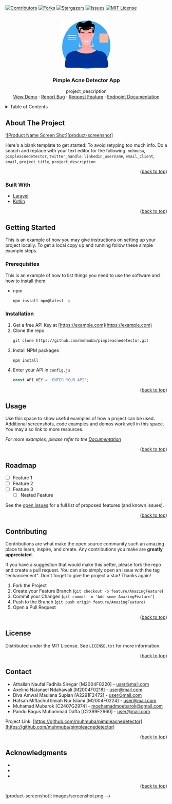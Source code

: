 <div id="top"></div>
<!--
*** Thanks for checking out the Best-README-Template. If you have a suggestion
*** that would make this better, please fork the repo and create a pull request
*** or simply open an issue with the tag "enhancement".
*** Don't forget to give the project a star!
*** Thanks again! Now go create something AMAZING! :D
-->



<!-- PROJECT SHIELDS -->
<!--
*** I'm using markdown "reference style" links for readability.
*** Reference links are enclosed in brackets [ ] instead of parentheses ( ).
*** See the bottom of this document for the declaration of the reference variables
*** for contributors-url, forks-url, etc. This is an optional, concise syntax you may use.
*** https://www.markdownguide.org/basic-syntax/#reference-style-links
-->
[![Contributors][contributors-shield]][contributors-url]
[![Forks][forks-shield]][forks-url]
[![Stargazers][stars-shield]][stars-url]
[![Issues][issues-shield]][issues-url]
[![MIT License][license-shield]][license-url]



<!-- PROJECT LOGO -->
<br />
<div align="center">
  <a href="https://github.com/muhmuba/pimpleacnedetector">
    <img src="Documentation/logo.png" alt="Logo" width="150" height="150">
  </a>

<h3 align="center">Pimple Acne Detector App</h3>

  <p align="center">
    project_description
    <br />
    <a href="https://github.com/muhmuba/pimpleacnedetector">View Demo</a>
    ·
    <a href="https://github.com/muhmuba/pimpleacnedetector/issues">Report Bug</a>
    ·
    <a href="https://github.com/muhmuba/pimpleacnedetector/issues">Request Feature</a>
    ·
    <a href="https://documenter.getpostman.com/view/13172446/Uz5JHafg">Endpoint Documentation</a>
  </p>
</div>



<!-- TABLE OF CONTENTS -->
<details>
  <summary>Table of Contents</summary>
  <ol>
    <li>
      <a href="#about-the-project">About The Project</a>
      <ul>
        <li><a href="#built-with">Built With</a></li>
      </ul>
    </li>
    <li>
      <a href="#getting-started">Getting Started</a>
      <ul>
        <li><a href="#prerequisites">Prerequisites</a></li>
        <li><a href="#installation">Installation</a></li>
      </ul>
    </li>
    <li><a href="#usage">Usage</a></li>
    <li><a href="#roadmap">Roadmap</a></li>
    <li><a href="#contributing">Contributing</a></li>
    <li><a href="#license">License</a></li>
    <li><a href="#contact">Contact</a></li>
    <li><a href="#acknowledgments">Acknowledgments</a></li>
  </ol>
</details>



<!-- ABOUT THE PROJECT -->
## About The Project

[![Product Name Screen Shot][product-screenshot]](https://example.com)

Here's a blank template to get started: To avoid retyping too much info. Do a search and replace with your text editor for the following: `muhmuba`, `pimpleacnedetector`, `twitter_handle`, `linkedin_username`, `email_client`, `email`, `project_title`, `project_description`

<p align="right">(<a href="#top">back to top</a>)</p>



### Built With

* [Laravel](https://laravel.com)
* [Kotlin](https://developer.android.com/kotlin)

<p align="right">(<a href="#top">back to top</a>)</p>



<!-- GETTING STARTED -->
## Getting Started

This is an example of how you may give instructions on setting up your project locally.
To get a local copy up and running follow these simple example steps.

### Prerequisites

This is an example of how to list things you need to use the software and how to install them.
* npm
  ```sh
  npm install npm@latest -g
  ```

### Installation

1. Get a free API Key at [https://example.com](https://example.com)
2. Clone the repo
   ```sh
   git clone https://github.com/muhmuba/pimpleacnedetector.git
   ```
3. Install NPM packages
   ```sh
   npm install
   ```
4. Enter your API in `config.js`
   ```js
   const API_KEY = 'ENTER YOUR API';
   ```

<p align="right">(<a href="#top">back to top</a>)</p>



<!-- USAGE EXAMPLES -->
## Usage

Use this space to show useful examples of how a project can be used. Additional screenshots, code examples and demos work well in this space. You may also link to more resources.

_For more examples, please refer to the [Documentation](https://example.com)_

<p align="right">(<a href="#top">back to top</a>)</p>



<!-- ROADMAP -->
## Roadmap

- [ ] Feature 1
- [ ] Feature 2
- [ ] Feature 3
    - [ ] Nested Feature

See the [open issues](https://github.com/muhmuba/pimpleacnedetector/issues) for a full list of proposed features (and known issues).

<p align="right">(<a href="#top">back to top</a>)</p>



<!-- CONTRIBUTING -->
## Contributing

Contributions are what make the open source community such an amazing place to learn, inspire, and create. Any contributions you make are **greatly appreciated**.

If you have a suggestion that would make this better, please fork the repo and create a pull request. You can also simply open an issue with the tag "enhancement".
Don't forget to give the project a star! Thanks again!

1. Fork the Project
2. Create your Feature Branch (`git checkout -b feature/AmazingFeature`)
3. Commit your Changes (`git commit -m 'Add some AmazingFeature'`)
4. Push to the Branch (`git push origin feature/AmazingFeature`)
5. Open a Pull Request

<p align="right">(<a href="#top">back to top</a>)</p>



<!-- LICENSE -->
## License

Distributed under the MIT License. See `LICENSE.txt` for more information.

<p align="right">(<a href="#top">back to top</a>)</p>


<!-- CONTACT -->
## Contact

* Athallah Naufal Fadhila Siregar [M2004F0220] - [user@mail.com](https://mail.google.com/mail/u/0/#inbox?compose=new)
* Axelino Natanael Ndahawali [M2004F0218] - [user@mail.com](https://mail.google.com/mail/u/0/#inbox?compose=new)
* Diva Amwal Maulana Supian [A2291F2472] - [user@mail.com](https://mail.google.com/mail/u/0/#inbox?compose=new)
* Hafsah Miftachul Ilmiah Nur Islami [M2004F0224] - [user@mail.com](https://mail.google.com/mail/u/0/#inbox?compose=new)
* Muhamad Mubarok [C2407G2974] - <a href="mailto:moehamadmoebarok@gmail.com">moehamadmoebarok@gmail.com</a>
* Pandu Bagus Muhammad Daffa [C2399F2960] - [user@mail.com](https://mail.google.com/mail/u/0/#inbox?compose=new)

Project Link: [https://github.com/muhmuba/pimpleacnedetector](https://github.com/muhmuba/pimpleacnedetector)

<p align="right">(<a href="#top">back to top</a>)</p>



<!-- ACKNOWLEDGMENTS -->
## Acknowledgments

* []()
* []()
* []()

<p align="right">(<a href="#top">back to top</a>)</p>


<!-- 
<!-- MARKDOWN LINKS & IMAGES -->
<!-- https://www.markdownguide.org/basic-syntax/#reference-style-links -->
[contributors-shield]: https://img.shields.io/github/contributors/muhmuba/pimpleacnedetector.svg?style=for-the-badge
[contributors-url]: https://github.com/muhmuba/pimpleacnedetector/graphs/contributors
[forks-shield]: https://img.shields.io/github/forks/muhmuba/pimpleacnedetector.svg?style=for-the-badge
[forks-url]: https://github.com/muhmuba/pimpleacnedetector/network/members
[stars-shield]: https://img.shields.io/github/stars/muhmuba/pimpleacnedetector.svg?style=for-the-badge
[stars-url]: https://github.com/muhmuba/pimpleacnedetector/stargazers
[issues-shield]: https://img.shields.io/github/issues/muhmuba/pimpleacnedetector.svg?style=for-the-badge
[issues-url]: https://github.com/muhmuba/pimpleacnedetector/issues
[license-shield]: https://img.shields.io/github/license/muhmuba/pimpleacnedetector.svg?style=for-the-badge
[license-url]: https://github.com/muhmuba/pimpleacnedetector/Documentation/LICENSE.txt
[product-screenshot]: images/screenshot.png -->